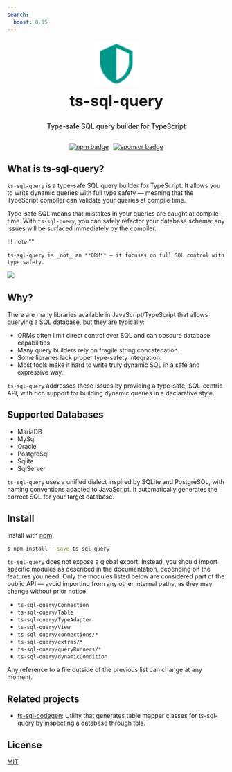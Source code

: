 ```yaml
---
search:
  boost: 0.15
---
```

<div style="display: flex; flex-direction: column; align-items: center; margin-top: 1.5em; margin-bottom: 2em; gap: 1em; text-align: center;">

  <img src="logo.svg" width="100" alt="logo" />

  <h1 style="margin: 0; font-size: 2.5em;">ts-sql-query</h1>

  <p style="font-size: 1.1em; font-weight: 500; color: var(--md-primary-fg-color);">
    Type-safe SQL query builder for TypeScript
  </p>

  <div style="display: flex; gap: 0.75em; flex-wrap: wrap; justify-content: center;">
    <a href="https://www.npmjs.com/package/ts-sql-query" target="_blank">
      <img src="https://img.shields.io/npm/v/ts-sql-query?label=npm&style=for-the-badge" alt="npm badge" />
    </a>
    <a href="https://github.com/sponsors/juanluispaz" target="_blank">
      <img src="https://img.shields.io/badge/sponsor-GitHub-ff69b4?logo=githubsponsors&style=for-the-badge" alt="sponsor badge" />
    </a>
  </div>

</div>

## What is ts-sql-query?

`ts-sql-query` is a type-safe SQL query builder for TypeScript. It allows you to write dynamic queries with full type safety — meaning that the TypeScript compiler can validate your queries at compile time.

Type-safe SQL means that mistakes in your queries are caught at compile time. With `ts-sql-query`, you can safely refactor your database schema: any issues will be surfaced immediately by the compiler.

!!! note ""

    ts-sql-query is _not_ an **ORM** — it focuses on full SQL control with type safety.

![](demo.gif)

## Why?

There are many libraries available in JavaScript/TypeScript that allows querying a SQL database, but they are typically:

- ORMs often limit direct control over SQL and can obscure database capabilities.
- Many query builders rely on fragile string concatenation.
- Some libraries lack proper type-safety integration.
- Most tools make it hard to write truly dynamic SQL in a safe and expressive way.

`ts-sql-query` addresses these issues by providing a type-safe, SQL-centric API, with rich support for building dynamic queries in a declarative style.

## Supported Databases

- MariaDB
- MySql
- Oracle
- PostgreSql
- Sqlite 
- SqlServer

`ts-sql-query` uses a unified dialect inspired by SQLite and PostgreSQL, with naming conventions adapted to JavaScript. It automatically generates the correct SQL for your target database.

## Install

Install with [npm](https://www.npmjs.com/):

```sh
$ npm install --save ts-sql-query
```

`ts-sql-query` does not expose a global export. Instead, you should import specific modules as described in the documentation, depending on the features you need. Only the modules listed below are considered part of the public API — avoid importing from any other internal paths, as they may change without prior notice:

- `ts-sql-query/Connection`
- `ts-sql-query/Table`
- `ts-sql-query/TypeAdapter`
- `ts-sql-query/View`
- `ts-sql-query/connections/*`
- `ts-sql-query/extras/*`
- `ts-sql-query/queryRunners/*`
- `ts-sql-query/dynamicCondition`

Any reference to a file outside of the previous list can change at any moment.

## Related projects

- [ts-sql-codegen](https://github.com/lorefnon/ts-sql-codegen): Utility that generates table mapper classes for ts-sql-query by inspecting a database through [tbls](https://github.com/k1LoW/tbls).

## License

[MIT](https://opensource.org/licenses/MIT)

